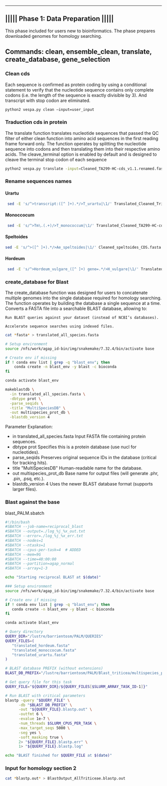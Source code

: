 
----------------------------------------------------------------------------------
|||||                        **Phase 1: Data Preparation**                       |||||
----------------------------------------------------------------------------------
This phase included for users new to bioinformatics. The phase prepares downloaded
genomes for homology searching.

Commands: clean, ensemble_clean, translate, create_database, gene_selection
----------------------------------------------------------------------------------

### **Clean cds**
Each sequence is confirmed as protein coding by using a conditional statement to verify that the nucleotide sequence contains only complete codons (i.e. the length of the sequence is exactly divisible by 3). And transcript with stop codon are eliminated.
```bash
python2 vespa.py clean –input=user_input
```

### **Traduction cds in protein**
The translate function translates nucleotide sequences that passed the QC filter of either clean function into amino acid sequences in the first reading frame forward only. The function operates by splitting the nucleotide sequence into codons and then translating them into their respective amino acids. The cleave_terminal option is enabled by default and is designed to cleave the terminal stop codon of each sequence 
```bash
python2 vespa.py translate -input=Cleaned_TA299-HC-cds_v1.1.renamed.fasta -cleave_terminal=True
```

### **Rename sequences names**
#### **Urartu**
```bash
 sed -E 's/^>transcript:([^ ]+).*/>T_urartu|\1/' Translated_Cleaned_Triticum_urartu.IGDB.59.chr_cds.fasta > translated_urartu_renamed.fasta
```
#### **Monoccocum**
```bash
 sed -E 's/^>Tm\.(.+)/>T_monococcum|\1/' Translated_Cleaned_TA299-HC-cds_v1.1.fasta > translated_monococcum_renamed.fasta
```
#### **Speltoides**
```bash
sed -E 's/^>([^ ]+).*/>Ae_speltoides|\1/' Cleaned_speltoides_CDS.fasta > Cleaned_speltoides_CDS_renamed.fasta
```
#### **Hordeum**
```bash
 sed -E 's/^>Hordeum_vulgare_([^ ]+) gene=.*/>H_vulgare|\1/' Translated_Cleaned_hordeum_full_CDS.fasta > translated_hordeum_renamed.fasta
```

 ### **create_database for Blast**
The create_database function was designed for users to concatenate multiple genomes into the single database required for homology searching. The function operates by building the database a single sequence at a time.
Converts a FASTA file into a searchable BLAST database, allowing to:

    Run BLAST queries against your dataset (instead of NCBI’s databases).

    Accelerate sequence searches using indexed files.

```bash
cat *fasta* > translated_all_species.fasta
```

```bash
# Setup environment
source /nfs/work/agap_id-bin/img/snakemake/7.32.4/bin/activate base

# Create env if missing
if ! conda env list | grep -q "blast_env"; then
    conda create -n blast_env -y blast -c bioconda
fi

conda activate blast_env

makeblastdb \
  -in translated_all_species.fasta \
  -dbtype prot \
  -parse_seqids \
  -title "MultiSpeciesDB" \
  -out multispecies_prot_db \
  -blastdb_version 4
```

Parameter	Explanation:
- in translated_all_species.fasta	Input FASTA file containing protein sequences.
- dbtype prot	Specifies this is a protein database (use nucl for nucleotides).
- parse_seqids	Preserves original sequence IDs in the database (critical for tracking hits).
- title "MultiSpeciesDB"	Human-readable name for the database.
- out multispecies_prot_db	Base name for output files (will generate .phr, .pin, .psq, etc.).
- blastdb_version 4	Uses the newer BLAST database format (supports larger files).

 ### **Blast against the base**

 blast_PALM.sbatch
 ```bash
#!/bin/bash
#SBATCH --job-name=reciprocal_blast
#SBATCH --output=./log_%j_%x_out.txt
#SBATCH --error=./log_%j_%x_err.txt
#SBATCH --nodes=1
#SBATCH --ntasks=1
#SBATCH --cpus-per-task=4  # ADDED
#SBATCH --mem=9G
#SBATCH --time=48:00:00
#SBATCH --partition=agap_normal
#SBATCH --array=1-3

echo "Starting reciprocal BLAST at $(date)"

### Setup environment
source /nfs/work/agap_id-bin/img/snakemake/7.32.4/bin/activate base

# Create env if missing
if ! conda env list | grep -q "blast_env"; then
    conda create -n blast_env -y blast -c bioconda
fi

conda activate blast_env

# Query directory
QUERY_DIR="/lustre/barrientosm/PALM/QUERIES"
QUERY_FILES=(
    "translated_hordeum.fasta"
    "translated_monoccocum.fasta"
    "translated_urartu.fasta"
)

# BLAST database PREFIX (without extensions)
BLAST_DB_PREFIX="/lustre/barrientosm/PALM/Blast_triticea/multispecies_prot_db"

# Get query file for this task
QUERY_FILE="${QUERY_DIR}/${QUERY_FILES[$SLURM_ARRAY_TASK_ID-1]}"

# Run BLAST with critical parameters
blastp -query "$QUERY_FILE" \
       -db "$BLAST_DB_PREFIX" \
       -out "${QUERY_FILE}.blastp.out" \
       -outfmt 6 \
       -evalue 1e-7 \
       -num_threads $SLURM_CPUS_PER_TASK \
       -max_target_seqs 5000 \
       -seg yes \
       -soft_masking true \
       2> "${QUERY_FILE}.blastp.err" \
       1> "${QUERY_FILE}.blastp.log"

echo "BLAST finished for $QUERY_FILE at $(date)"
```

### **Input for homology section 2**
```bash
cat *blastp.out* > BlastOutput_AllTriticeae.blastp.out
```
